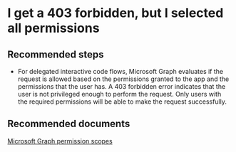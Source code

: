 <properties
	pageTitle="I get a 403 forbidden, but I selected all permissions"
	description="I get a 403 forbidden, but I selected all permissions"
	service="microsoft.aad"
	resource=""
	authors="PatAltimore"
	displayOrder="Microsoft_AAD_IAM"
	selfHelpType="generic"
	supportTopicIds="32134056"
	resourceTags=""
	productPesIds="14785"
	cloudEnvironments="public"
/>

# I get a 403 forbidden, but I selected all permissions

## **Recommended steps**
* For delegated interactive code flows, Microsoft Graph evaluates if the request is allowed based on the permissions granted to the app and the permissions that the user has.  A 403 forbidden error indicates that the user is not privileged enough to perform the request.  Only users with the required permissions will be able to make the request successfully.

## **Recommended documents**
[Microsoft Graph permission scopes](https://developer.microsoft.com/en-us/graph/docs/authorization/permission_scopes)